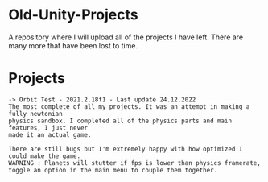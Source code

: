 # Old-Unity-Projects
A repository where I will upload all of the projects I have left. There are many more that have been lost to time.

# Projects
    -> Orbit Test - 2021.2.18f1 - Last update 24.12.2022
    The most complete of all my projects. It was an attempt in making a fully newtonian
    physics sandbox. I completed all of the physics parts and main features, I just never
    made it an actual game.
    
    There are still bugs but I'm extremely happy with how optimized I could make the game. 
    WARNING : Planets will stutter if fps is lower than physics framerate, toggle an option in the main menu to couple them together.

